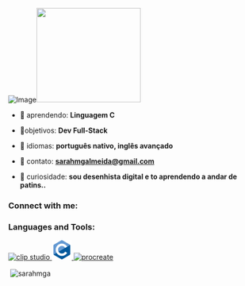 ![Image](https://github.com/user-attachments/assets/e4ecafe6-e248-481f-bda9-93c3c5f3bb96)<img src = "https://media.tenor.com/3edDaF1Idm0AAAAM/bunny-cute.gif" width = "210" height= "190">


- 🌱 aprendendo: **Linguagem C**

- 🌠objetivos: **Dev Full-Stack**

- 📃 idiomas: **português nativo, inglês avançado**

- 💌 contato: **sarahmgalmeida@gmail.com**

- 🎀 curiosidade: **sou desenhista digital e to aprendendo a andar de patins..**
<h3 align="left">Connect with me:</h3>
<p align="left">
</p>


<h3 align="left">Languages and Tools:</h3>
<p align="left"> <a href="https://www.clipstudio.net/pt/purchase/" target="_blank" rel="noreferrer"> <img 
src="https://encrypted-tbn0.gstatic.com/images?q=tbn:ANd9GcRD69aFbSDFK2oBlC1BfZRG98NYfNBGx5Q2hA&s" alt="clip studio" width="40" height="40"/> </a> <a href="https://www.cprogramming.com/" target="_blank" rel="noreferrer"> <img src="https://raw.githubusercontent.com/devicons/devicon/master/icons/c/c-original.svg" alt="c" width="40" height="40"/> </a> <a href="https://procreate.com/" target="_blank" rel="noreferrer"> <img src="https://logovector.co.uk/cdn/shop/articles/procreate-logo_600x.jpg?v=1683203401" alt="procreate" width="40" height="40"/> </a> </p>

<p>&nbsp;<img align="center" src="https://github-readme-stats.vercel.app/api?username=sarahmga&show_icons=true&locale=en" alt="sarahmga" /></p>
